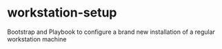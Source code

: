 # workstation-setup
Bootstrap and Playbook to configure a brand new installation of a regular workstation machine
